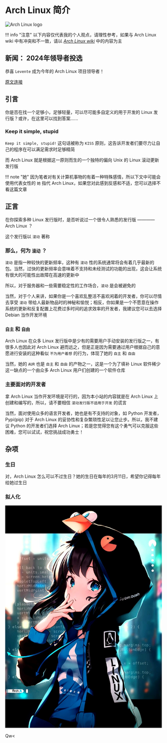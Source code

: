 # Arch Linux 简介

![Arch Linux logo](https://archlinux.org/static/logos/archlinux-logo-dark-scalable.518881f04ca9.svg)

!!! info "注意"
    以下内容仅代表我的个人观点，请理性参考，如果与 Arch Linux wiki 中有冲突和不一致，请以 [*Arch Linux wiki*](https://wiki.archlinux.org/) 中的内容为主

## 新闻： 2024年领导者投选

恭喜 `Levente` 成为今年的 Arch Linux 项目领导者！

[原文连接](https://archlinux.org/news/arch-linux-2024-leader-election-results/)

## 引言

你是否在找一个足够小，足够轻量，可以尽可能多自定义的用于开发的 Linux 发行版？或许，在这里可以找到答案......

### Keep it simple, stupid

`Keep it simple, stupid!` 这句话被称为 `KISS` 原则，这告诉开发者们要尽力让自己的程序在可以满足需求时足够精简

而 Arch Linux 就是根据这一原则而生的一个独特的偏向 Unix 的 Linux 滚动更新发行版

!!! note "她"
    因为笔者对有关计算机事物的有着一种特殊感情，所以下文中可能会使用代表女性的 `她` 指代 Arch Linux，如果您对此感到反感和不适，您可以选择不看这篇文章

## 正言

在你探索多种 Linux 发行版时，是否听说过一个很令人熟悉的发行版 ———— Arch Linux ？

这个发行版以 `滚动` 著称

### 那么，何为 `滚动` ？

`滚动` 是指一种较快的更新频率，这种有 `滚动` 性的系统通常将会有着几乎最新的包。当然，过快的更新频率会意味着不支持和未经测试的功能的出现，这会让系统有很大的可能性出故障在高速的更新中

所以，对于服务器和一些需要稳定性的工作场合，`滚动` 是会被避免的

当然，对于个人来讲，如果你是一个喜欢乱整活不喜欢闲着的开发者，你可以尽情去享受 `滚动` 带给人最新物品时的神秘和愉悦；相反，你如果是一个不愿意在操作系统的更新和反复配置上花费过多时间的追求效率的开发者，我建议您可以去选择 Debian 当作开发环境

### `自主` 和 `自由`

Arch Linux 在众多 Linux 发行版中是少有的需要用户手动安装的发行版之一，有很多人也因此对 Arch Linux 避而远之，但是正是因为需要通过用户根据自己的意愿进行安装的这种看似 `不为用户着想` 的行为，体现了她的 `自主` 和 `自由`

当然，她的 `AUR` 也是 `自主` 和 `自由` 的产物之一，这是一个为了填补 Linux 软件稀少这一缺点的一个由众多 Arch Linux 用户们创建的一个软件仓库

### 主要面对的开发者

拿 Arch Linux 当作开发环境是可行的，因为本小站的内容就是在 Arch Linux 上创建和编写的，所以，请不要相信 `滚动发行版不适用于开发` 的谎言

当然，面对使用众多的语言开发者，她也是有不支持的对象，如 Python 开发者，Pypi(pip) 对于 Arch Linux 的妥协性和复杂繁琐性足以让您止步。所以，我不建议 Python 的开发者们选择 Arch Linux；若是您觉得您有这个勇气可以克服这些困难，您可以试试，祝您挑战成功勇士！

## 杂项

### 生日

对，Arch Linux 怎么可以不过生日？她的生日在每年的3月11日，希望你记得每年给她过生日

### 拟人化

![Arch Linux 酱](../../assets/archlinux_look.jpg)

Qw<
